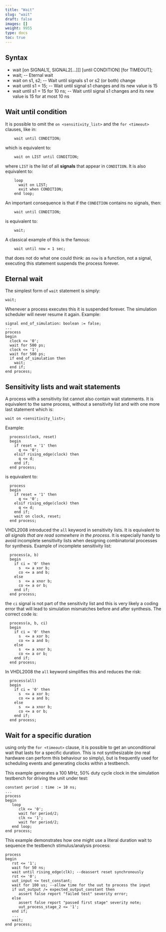 ```yaml
---
title: "Wait"
slug: "wait"
draft: false
images: []
weight: 9955
type: docs
toc: true
---
```


## Syntax
- wait [on SIGNAL1[, SIGNAL2[...]]] [until CONDITION] [for TIMEOUT];
- wait; -- Eternal wait
- wait on s1, s2; -- Wait until signals s1 or s2 (or both) change
- wait until s1 = 15; -- Wait until signal s1 changes and its new value is 15
- wait until s1 = 15 for 10 ns; -- Wait until signal s1 changes and its new value is 15 for at most 10 ns

## Wait until condition
<!-- vim: set textwidth=0: -->
<!-- Example: Wait until condition -->
It is possible to omit the `on <sensitivity_list>` and the `for <timeout>` clauses, like in:
```
    wait until CONDITION;
```

which is equivalent to:
```
    wait on LIST until CONDITION;
```

where `LIST` is the list of all __signals__ that appear in `CONDITION`. It is also equivalent to:
```
    loop
      wait on LIST;
      exit when CONDITION;
    end loop;
```

An important consequence is that if the `CONDITION` contains no signals, then:
```
    wait until CONDITION;
```

is equivalent to:
```
    wait;
```

A classical example of this is the famous:
```
    wait until now = 1 sec;
```

that does not do what one could think: as `now` is a function, not a signal, executing this statement suspends the process forever.

## Eternal wait
The simplest form of `wait` statement is simply:

    wait;

Whenever a process executes this it is suspended forever. The simulation scheduler will never resume it again. Example:

    signal end_of_simulation: boolean := false;
    ...
    process
    begin
      clock <= '0';
      wait for 500 ps;
      clock <= '1';
      wait for 500 ps;
      if end_of_simulation then
        wait;
      end if;
    end process;

## Sensitivity lists and wait statements
<!-- vim: set textwidth=0: -->
<!-- Example: Sensitivity lists and wait statements -->
A process with a sensitivity list cannot also contain wait statements. It is equivalent to the same process, without a sensitivity list and with one more last statement which is:
```
wait on <sensitivity_list>;
```

Example:
```
  process(clock, reset)
  begin
    if reset = '1' then
      q <= '0';
    elsif rising_edge(clock) then
      q <= d;
    end if;
  end process;
```

is equivalent to:

```
  process
  begin
    if reset = '1' then
      q <= '0';
    elsif rising_edge(clock) then
      q <= d;
    end if;
    wait on clock, reset;
  end process;
```

VHDL2008 introduced the `all` keyword in sensitivity lists. It is equivalent to *all signals that are read somewhere in the process*. It is especially handy to avoid incomplete sensitivity lists when designing combinatorial processes for synthesis. Example of incomplete sensitivity list:
```
  process(a, b)
  begin
    if ci = '0' then
      s  <= a xor b;
      co <= a and b;
    else
      s  <= a xnor b;
      co <= a or b;
    end if;
  end process;
```

the `ci` signal is not part of the sensitivity list and this is very likely a coding error that will lead to simulation mismatches before and after synthesis. The correct code is:
```
  process(a, b, ci)
  begin
    if ci = '0' then
      s  <= a xor b;
      co <= a and b;
    else
      s  <= a xnor b;
      co <= a or b;
    end if;
  end process;
```

In VHDL2008 the `all` keyword simplifies this and reduces the risk:
```
  process(all)
  begin
    if ci = '0' then
      s  <= a xor b;
      co <= a and b;
    else
      s  <= a xnor b;
      co <= a or b;
    end if;
  end process;
```

## Wait for a specific duration
using only the `for <timeout>` clause, it is possible to get an unconditional wait that lasts for a specific duration. This is not synthesizable (no real hardware can perform this behaviour so simply), but is frequently used for scheduling events and generating clocks within a testbench.

This example generates a 100 MHz, 50% duty cycle clock in the simulation testbench for driving the unit under test:

    constant period : time := 10 ns;
    ...
    process
    begin
       loop
          clk <= '0';
          wait for period/2;
          clk <= '1';
          wait for period/2;
       end loop;
    end process;

This example demonstrates how one might use a literal duration wait to sequence the testbench stimulus/analysis process:

    process
    begin
       rst <= '1';
       wait for 50 ns;
       wait until rising_edge(clk); --deassert reset synchronously
       rst <= '0';
       uut_input <= test_constant;
       wait for 100 us; --allow time for the uut to process the input
       if uut_output /= expected_output_constant then
          assert false report "failed test" severity error;
       else
          assert false report "passed first stage" severity note;
          uut_process_stage_2 <= '1';
       end if;
       ...
       wait;
    end process;

